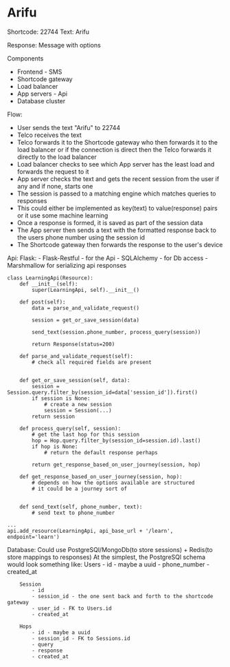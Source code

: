 # Arifu
Shortcode: 22744
Text: Arifu

Response:
Message with options

Components
- Frontend - SMS
- Shortcode gateway
- Load balancer
- App servers - Api
- Database cluster


Flow:
- User sends the text "Arifu" to 22744
- Telco receives the text
- Telco forwards it to the Shortcode gateway who then forwards it to the load balancer or if the connection is direct then the Telco forwards it directly to the load balancer
- Load balancer checks to see which App server has the least load and forwards the request to it
- App server checks the text and gets the recent session from the user if any and if none, starts one
- The session is passed to a matching engine which matches queries to responses
- This could either be implemented as key(text) to value(response) pairs or it use some machine learning
- Once a response is formed, it is saved as part of the session data
- The App server then sends a text with the formatted response back to the users phone number using the session id 
- The Shortcode gateway then forwards the response to the user's device


Api:
	Flask:
		- Flask-Restful - for the Api
		- SQLAlchemy - for Db access
		- Marshmallow for serializing api responses

	class LearningApi(Resource):
	    def __init__(self):
	        super(LearningApi, self).__init__()

	    def post(self):
	    	data = parse_and_validate_request()
	    	
	    	session = get_or_save_session(data)

	    	send_text(session.phone_number, process_query(session))

	    	return Response(status=200)

	    def parse_and_validate_request(self):
	    	# check all required fields are present


	    def get_or_save_session(self, data):
	    	session = Session.query.filter_by(session_id=data['session_id']).first()
	    	if session is None:
	    		# create a new session
	    		session = Session(...)
	    	return session

	    def process_query(self, session):
	    	# get the last hop for this session
	    	hop = Hop.query.filter_by(session_id=session.id).last()
	    	if hop is None:
	    		# return the default response perhaps

	    	return get_response_based_on_user_journey(session, hop)

	    def get_response_based_on_user_journey(session, hop):
	    	# depends on how the options available are structured
	    	# it could be a journey sort of
	    	

	    def send_text(self, phone_number, text):
	    	# send text to phone_number

	...
	api.add_resource(LearningApi, api_base_url + '/learn', endpoint='learn')



Database:
	Could use PostgreSQl/MongoDb(to store sessions) + Redis(to store mappings to responses)
	At the simplest, the PostgreSQl schema would look something like:
		Users
			- id - maybe a uuid
			- phone_number
			- created_at


		Session
			- id
			- session_id - the one sent back and forth to the shortcode gateway
			- user_id - FK to Users.id
			- created_at

		Hops
			- id - maybe a uuid
			- session_id - FK to Sessions.id
			- query
			- response
			- created_at



